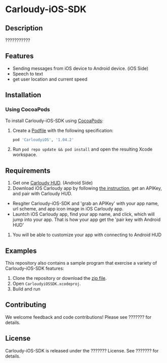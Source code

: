 # Carloudy-iOS-SDK

## Description
???????????

## Features
* Sending messages from iOS device to Android device. (iOS Side)
* Speech to text
* get user location and current speed

## Installation

### Using CocoaPods

To install Carloudy-iOS-SDK using [CocoaPods](https://cocoapods.org/):
1. Create a [Podfile](https://guides.cocoapods.org/syntax/podfile.html) with the following specification:
   ```ruby
   pod 'CarloudyiOS', '1.04.2'
   ```

1. Run `pod repo update && pod install` and open the resulting Xcode workspace.

## Requirements
1. Get one [Carloudy HUD](http://www.carloudy.com/). (Android Side)
1. Download iOS Carloudy app by following [the instruction](http://gettingstarted.carloudy.com/ios-platform), get an APIKey, and pair with Carloudy HUD.
  - Resgiter Carloudy-iOS-SDK and 'grab an APIKey' with your app name, url scheme, and app icon image in iOS Carloudy app.
  - Launtch iOS Carloudy app, find your app name, and click, which will jump into your app. That is how your app get the 'pair key with Android HUD'
1. You will be able to customize your app with connecting to Android HUD 

## Examples
This repository also contains a sample program that exercise a variety of Carloudy-iOS-SDK features:
1. Clone the repository or download the [zip file](https://github.com/Cognitive-AI-Tech/Carloudy-iOS-SDK/archive/master.zip).
1. Open `CarloudyiOSSDK.xcodeproj`.
1. Build and run

## Contributing

We welcome feedback and code contributions! Please see ??????? for details.

## License

Carloudy-iOS-SDK is released under the ??????? License. See ??????? for details.
